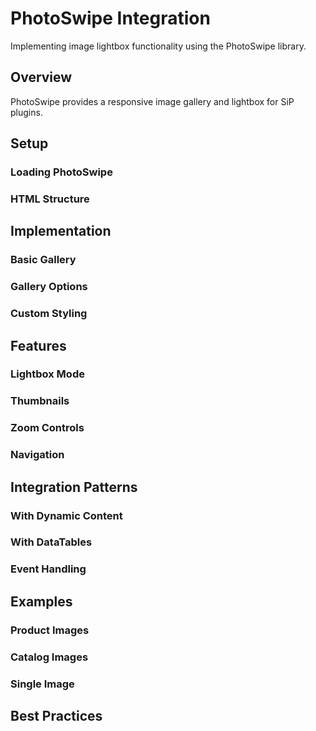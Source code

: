 # PhotoSwipe Integration

Implementing image lightbox functionality using the PhotoSwipe library.

## Overview

PhotoSwipe provides a responsive image gallery and lightbox for SiP plugins.

## Setup

### Loading PhotoSwipe
<!-- TODO: How to include PhotoSwipe assets -->

### HTML Structure
<!-- TODO: Required gallery markup -->

## Implementation

### Basic Gallery
<!-- TODO: Initialize PhotoSwipe gallery -->

### Gallery Options
<!-- TODO: Common configuration options -->

### Custom Styling
<!-- TODO: Using photoswipe-custom.css -->

## Features

### Lightbox Mode
<!-- TODO: Opening images in lightbox -->

### Thumbnails
<!-- TODO: Thumbnail gallery setup -->

### Zoom Controls
<!-- TODO: Zoom functionality -->

### Navigation
<!-- TODO: Previous/next navigation -->

## Integration Patterns

### With Dynamic Content
<!-- TODO: AJAX-loaded galleries -->

### With DataTables
<!-- TODO: Images in data tables -->

### Event Handling
<!-- TODO: PhotoSwipe events -->

## Examples

### Product Images
<!-- TODO: Example from product image galleries -->

### Catalog Images
<!-- TODO: Example from catalog implementation -->

### Single Image
<!-- TODO: Single image lightbox -->

## Best Practices

<!-- TODO: PhotoSwipe best practices -->